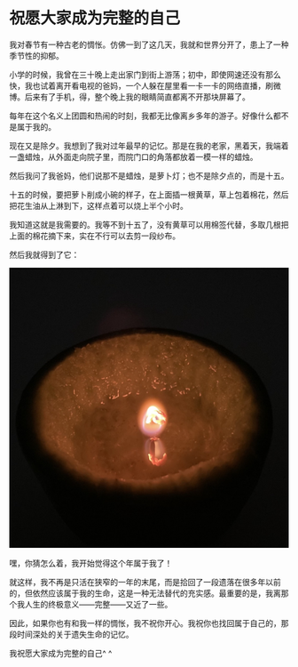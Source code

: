 # 祝愿大家成为完整的自己

我对春节有一种古老的惆怅。仿佛一到了这几天，我就和世界分开了，患上了一种季节性的抑郁。

小学的时候，我曾在三十晚上走出家门到街上游荡；初中，即使网速还没有那么快，我也试着离开看电视的爸妈，一个人躲在屋里看一卡一卡的网络直播，刷微博。后来有了手机，得，整个晚上我的眼睛简直都离不开那块屏幕了。

每年在这个名义上团圆和热闹的时刻，我都无比像离乡多年的游子。好像什么都不是属于我的。

现在又是除夕。我想到了我对过年最早的记忆。那是在我的老家，黑着天，我端着一盏蜡烛，从外面走向院子里，而院门口的角落都放着一模一样的蜡烛。

然后我问了我爸妈，他们说那不是蜡烛，是萝卜灯；也不是除夕点的，而是十五。

十五的时候，要把萝卜削成小碗的样子，在上面插一根黄草，草上包着棉花，然后把花生油从上淋到下，这样点着可以烧上半个小时。

我知道这就是我需要的。我等不到十五了，没有黄草可以用棉签代替，多取几根把上面的棉花摘下来，实在不行可以去剪一段纱布。

然后我就得到了它：

![萝卜灯](/images/萝卜灯.jpg)

嘿，你猜怎么着，我开始觉得这个年属于我了！

就这样，我不再是只活在狭窄的一年的末尾，而是拾回了一段遗落在很多年以前的，但依然应该属于我的生命，这是一种无法替代的充实感。最重要的是，我离那个我人生的终极意义——完整——又近了一些。

因此，如果你也有和我一样的惆怅，我不祝你开心。我祝你也找回属于自己的，那段时间深处的关于遗失生命的记忆。

我祝愿大家成为完整的自己^ ^
